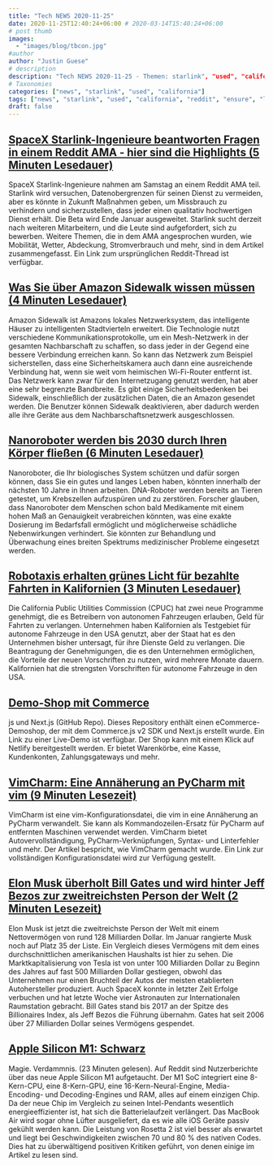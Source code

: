 ```yaml
---
title: "Tech NEWS 2020-11-25"
date: 2020-11-25T12:40:24+06:00 # 2020-03-14T15:40:24+06:00
# post thumb
images:
  - "images/blog/tbcon.jpg"
#author
author: "Justin Guese"
# description
description: "Tech NEWS 2020-11-25 - Themen: starlink", "used", "california"
# Taxonomies
categories: ["news", "starlink", "used", "california"]
tags: ["news", "starlink", "used", "california", "reddit", "ensure", "link"]
draft: false
---
```


## [SpaceX Starlink-Ingenieure beantworten Fragen in einem Reddit AMA - hier sind die Highlights (5 Minuten Lesedauer)](https://arstechnica.com/information-technology/2020/11/spacex-starlink-questions-answered-wider-beta-soon-no-plan-for-data-caps//1/01000175ff167d68-50c361d1-db82-47d4-8197-e4de50292aea-000000/zvjaQXzxGM7g2dGO3lEzVqqTTBzZ_u8SbCHhcy_sT04=168)

 SpaceX Starlink-Ingenieure nahmen am Samstag an einem Reddit AMA teil. Starlink wird versuchen, Datenobergrenzen für seinen Dienst zu vermeiden, aber es könnte in Zukunft Maßnahmen geben, um Missbrauch zu verhindern und sicherzustellen, dass jeder einen qualitativ hochwertigen Dienst erhält. Die Beta wird Ende Januar ausgeweitet. Starlink sucht derzeit nach weiteren Mitarbeitern, und die Leute sind aufgefordert, sich zu bewerben. Weitere Themen, die in dem AMA angesprochen wurden, wie Mobilität, Wetter, Abdeckung, Stromverbrauch und mehr, sind in dem Artikel zusammengefasst. Ein Link zum ursprünglichen Reddit-Thread ist verfügbar.

## [Was Sie über Amazon Sidewalk wissen müssen (4 Minuten Lesedauer)](https://appleinsider.com/articles/20/11/24/what-you-need-to-know-about-amazon-sidewalk/1/01000175ff167d68-50c361d1-db82-47d4-8197-e4de50292aea-000000/zWdq3vaT2iVP2gDBR29EyWP24qcdXL4cznsjMB9ubPU=168)

 Amazon Sidewalk ist Amazons lokales Netzwerksystem, das intelligente Häuser zu intelligenten Stadtvierteln erweitert. Die Technologie nutzt verschiedene Kommunikationsprotokolle, um ein Mesh-Netzwerk in der gesamten Nachbarschaft zu schaffen, so dass jeder in der Gegend eine bessere Verbindung erreichen kann. So kann das Netzwerk zum Beispiel sicherstellen, dass eine Sicherheitskamera auch dann eine ausreichende Verbindung hat, wenn sie weit vom heimischen Wi-Fi-Router entfernt ist. Das Netzwerk kann zwar für den Internetzugang genutzt werden, hat aber eine sehr begrenzte Bandbreite. Es gibt einige Sicherheitsbedenken bei Sidewalk, einschließlich der zusätzlichen Daten, die an Amazon gesendet werden. Die Benutzer können Sidewalk deaktivieren, aber dadurch werden alle ihre Geräte aus dem Nachbarschaftsnetzwerk ausgeschlossen.

## [Nanoroboter werden bis 2030 durch Ihren Körper fließen (6 Minuten Lesedauer)](https://interestingengineering.com/nanobots-will-be-flowing-through-your-body-by-2030/1/01000175ff167d68-50c361d1-db82-47d4-8197-e4de50292aea-000000/34NEIaIy9m2g5yaZbrcYeohbb9ZEl6lYAkPJC_ugK-I=168)

 Nanoroboter, die Ihr biologisches System schützen und dafür sorgen können, dass Sie ein gutes und langes Leben haben, könnten innerhalb der nächsten 10 Jahre in Ihnen arbeiten. DNA-Roboter werden bereits an Tieren getestet, um Krebszellen aufzuspüren und zu zerstören. Forscher glauben, dass Nanoroboter dem Menschen schon bald Medikamente mit einem hohen Maß an Genauigkeit verabreichen könnten, was eine exakte Dosierung im Bedarfsfall ermöglicht und möglicherweise schädliche Nebenwirkungen verhindert. Sie könnten zur Behandlung und Überwachung eines breiten Spektrums medizinischer Probleme eingesetzt werden.

## [Robotaxis erhalten grünes Licht für bezahlte Fahrten in Kalifornien (3 Minuten Lesedauer)](https://www.theverge.com/2020/11/23/21591045/california-robotaxi-paid-rides-cpuc-permits/1/01000175ff167d68-50c361d1-db82-47d4-8197-e4de50292aea-000000/rvOy3I0vPI3FS6dDbWMTA5TvymOSJ3SAgZ4X9ZzB0OA=168)

 Die California Public Utilities Commission (CPUC) hat zwei neue Programme genehmigt, die es Betreibern von autonomen Fahrzeugen erlauben, Geld für Fahrten zu verlangen. Unternehmen haben Kalifornien als Testgebiet für autonome Fahrzeuge in den USA genutzt, aber der Staat hat es den Unternehmen bisher untersagt, für ihre Dienste Geld zu verlangen. Die Beantragung der Genehmigungen, die es den Unternehmen ermöglichen, die Vorteile der neuen Vorschriften zu nutzen, wird mehrere Monate dauern. Kalifornien hat die strengsten Vorschriften für autonome Fahrzeuge in den USA.

## [Demo-Shop mit Commerce](https://github.com/chec/commercejs-nextjs-demo-store/1/01000175ff167d68-50c361d1-db82-47d4-8197-e4de50292aea-000000/L438qxelTJRWvq05RCcb5UU7UGL7nVWs77ELx_GAgwc=168)

js und Next.js (GitHub Repo). Dieses Repository enthält einen eCommerce-Demoshop, der mit dem Commerce.js v2 SDK und Next.js erstellt wurde. Ein Link zu einer Live-Demo ist verfügbar. Der Shop kann mit einem Klick auf Netlify bereitgestellt werden. Er bietet Warenkörbe, eine Kasse, Kundenkonten, Zahlungsgateways und mehr.

## [VimCharm: Eine Annäherung an PyCharm mit vim (9 Minuten Lesezeit)](https://kevinmartinjose.com/2020/11/22/vimcharm-approximating-pycharm-on-vim//1/01000175ff167d68-50c361d1-db82-47d4-8197-e4de50292aea-000000/ohkcscLpJg4G5ivgQQIFR6G-8NWYrTuazYu0xgns6HI=168)

 VimCharm ist eine vim-Konfigurationsdatei, die vim in eine Annäherung an PyCharm verwandelt. Sie kann als Kommandozeilen-Ersatz für PyCharm auf entfernten Maschinen verwendet werden. VimCharm bietet Autovervollständigung, PyCharm-Verknüpfungen, Syntax- und Linterfehler und mehr. Der Artikel bespricht, wie VimCharm gemacht wurde. Ein Link zur vollständigen Konfigurationsdatei wird zur Verfügung gestellt.

## [Elon Musk überholt Bill Gates und wird hinter Jeff Bezos zur zweitreichsten Person der Welt (2 Minuten Lesezeit)](https://www.theverge.com/2020/11/24/21612410/elon-musk-overtakes-bill-gates-to-become-worlds-second-richest-person-behind-jeff-bezos/1/01000175ff167d68-50c361d1-db82-47d4-8197-e4de50292aea-000000/WcxkiwBYWOFBcHJIL54BCufZPA1jYeWLaStAd5bCXic=168)

 Elon Musk ist jetzt die zweitreichste Person der Welt mit einem Nettovermögen von rund 128 Milliarden Dollar. Im Januar rangierte Musk noch auf Platz 35 der Liste. Ein Vergleich dieses Vermögens mit dem eines durchschnittlichen amerikanischen Haushalts ist hier zu sehen. Die Marktkapitalisierung von Tesla ist von unter 100 Milliarden Dollar zu Beginn des Jahres auf fast 500 Milliarden Dollar gestiegen, obwohl das Unternehmen nur einen Bruchteil der Autos der meisten etablierten Autohersteller produziert. Auch SpaceX konnte in letzter Zeit Erfolge verbuchen und hat letzte Woche vier Astronauten zur Internationalen Raumstation gebracht. Bill Gates stand bis 2017 an der Spitze des Billionaires Index, als Jeff Bezos die Führung übernahm. Gates hat seit 2006 über 27 Milliarden Dollar seines Vermögens gespendet.

## [Apple Silicon M1: Schwarz](https://www.singhkays.com/blog/apple-silicon-m1-black-magic//1/01000175ff167d68-50c361d1-db82-47d4-8197-e4de50292aea-000000/x2kAwAcq6c0-UIHPskhLon3am6U5dzIVdzDj94utmgk=168)

 Magie. Verdammnis. (23 Minuten gelesen). Auf Reddit sind Nutzerberichte über das neue Apple Silicon M1 aufgetaucht. Der M1 SoC integriert eine 8-Kern-CPU, eine 8-Kern-GPU, eine 16-Kern-Neural-Engine, Media-Encoding- und Decoding-Engines und RAM, alles auf einem einzigen Chip. Da der neue Chip im Vergleich zu seinen Intel-Pendants wesentlich energieeffizienter ist, hat sich die Batterielaufzeit verlängert. Das MacBook Air wird sogar ohne Lüfter ausgeliefert, da es wie alle iOS Geräte passiv gekühlt werden kann. Die Leistung von Rosetta 2 ist viel besser als erwartet und liegt bei Geschwindigkeiten zwischen 70 und 80 % des nativen Codes. Dies hat zu überwältigend positiven Kritiken geführt, von denen einige im Artikel zu lesen sind.

